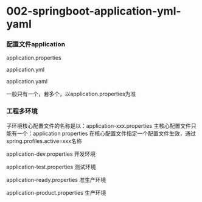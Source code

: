 # 002-springboot-application-yml-yaml
 
 ### 配置文件application
 
application.properties
 
application.yml 

application.yaml

一般只有一个，若多个，以application.properties为准

 ### 工程多环境 

子环境核心配置文件的名称是以：application-xxx.properties
主核心配置文件只能有一个：application properties
在核心配置文件指定一个配置文件生效，通过spring.profiles.active=xxx名称


application-dev.properties
开发环境
 
application-test.properties 
测试环境
 
application-ready.properties
准生产环境
 
application-product.properties
生产环境
